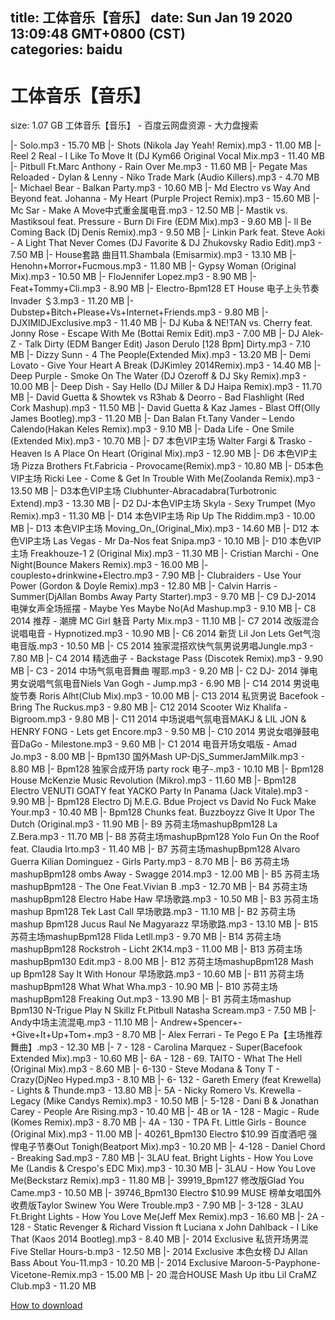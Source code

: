
title: 工体音乐【音乐】
date: Sun Jan 19 2020 13:09:48 GMT+0800 (CST)    
categories: baidu
---

# 工体音乐【音乐】
size: 1.07 GB
 工体音乐【音乐】 - 百度云网盘资源 - 大力盘搜索
 
|- Solo.mp3 - 15.70 MB
|- Shots (Nikola Jay Yeah! Remix).mp3 - 11.00 MB
|- Reel 2 Real - I Like To Move It (DJ Kym66 Original Vocal Mix.mp3 - 11.40 MB
|- Pitbull Ft.Marc Anthony - Rain Over Me.mp3 - 11.60 MB
|- Pegate Mas Reloaded - Dylan &amp; Lenny - Niko Trade Mark (Audio Killers).mp3 - 4.70 MB
|- Michael Bear - Balkan Party.mp3 - 10.60 MB
|- Md Electro vs Way And Beyond feat. Johanna - My Heart (Purple Project Remix).mp3 - 15.60 MB
|- Mc Sar -  Make A Move中式重金属电音.mp3 - 12.50 MB
|- Mastik vs. Mastiksoul feat. Pressure - Burn Di Fire (EDM Mix).mp3 - 9.60 MB
|- ll Be Coming Back (Dj Denis  Remix).mp3 - 9.50 MB
|- Linkin Park feat. Steve Aoki - A Light That Never Comes (DJ Favorite & DJ Zhukovsky Radio Edit).mp3 - 7.50 MB
|- House套路 曲目11.Shambala (Emisarmix).mp3 - 13.10 MB
|- Henohn+Morror+Fucmous.mp3 - 11.80 MB
|- Gypsy Woman (Original Mix).mp3 - 10.50 MB
|- FloJennifer Lopez.mp3 - 8.90 MB
|- Feat+Tommy+Cli.mp3 - 8.90 MB
|- Electro-Bpm128 ET House 电子上头节奏 Invader ＄3.mp3 - 11.20 MB
|- Dubstep+Bitch+Please+Vs+Internet+Friends.mp3 - 9.80 MB
|- DJXIMIDJExclusive.mp3 - 11.40 MB
|- DJ Kuba & NE!TAN vs. Cherry feat. Jonny Rose - Escape With Me (Bottai Remix Edit).mp3 - 7.00 MB
|- DJ Alek-Z - Talk Dirty (EDM Banger Edit) Jason Derulo [128 Bpm] Dirty.mp3 - 7.10 MB
|- Dizzy Sunn - 4 The People(Extended Mix).mp3 - 13.20 MB
|- Demi Lovato - Give Your Heart A Break (DJKimley 2014Remix).mp3 - 14.40 MB
|- Deep Purple - Smoke On The Water (DJ Ozeroff & DJ Sky Remix).mp3 - 10.00 MB
|- Deep Dish - Say Hello (DJ Miller & DJ Haipa Remix).mp3 - 11.70 MB
|- David Guetta & Showtek vs R3hab & Deorro - Bad Flashlight (Red Cork Mashup).mp3 - 11.50 MB
|- David Guetta & Kaz James - Blast Off(Olly James Bootleg).mp3 - 11.20 MB
|- Dan Balan Ft.Tany Vander – Lendo Calendo(Hakan Keles Remix).mp3 - 9.10 MB
|- Dada Life - One Smile (Extended Mix).mp3 - 10.70 MB
|- D7 本色VIP主场  Walter Fargi & Trasko - Heaven Is A Place On Heart (Original Mix).mp3 - 12.90 MB
|- D6 本色VIP主场  Pizza Brothers Ft.Fabricia - Provocame(Remix).mp3 - 10.80 MB
|- D5本色VIP主场  Ricki Lee - Come & Get In Trouble With Me(Zoolanda Remix).mp3 - 13.50 MB
|- D3本色VIP主场  Clubhunter-Abracadabra(Turbotronic Extend).mp3 - 13.30 MB
|- D2 DJ-本色VIP主场  Skyla - Sexy Trumpet (Myo Remix).mp3 - 11.30 MB
|- D14 本色VIP主场  Rip Up The Riddim.mp3 - 10.00 MB
|- D13 本色VIP主场  Moving_On_(Original_Mix).mp3 - 14.60 MB
|- D12 本色VIP主场  Las Vegas - Mr Da-Nos feat Snipa.mp3 - 10.10 MB
|- D10 本色VIP主场 Freakhouze-1 2 (Original Mix).mp3 - 11.30 MB
|- Cristian Marchi - One Night(Bounce Makers Remix).mp3 - 16.00 MB
|- couplesto+drinkwine+Electro.mp3 - 7.90 MB
|- Clubraiders - Use Your Power (Gordon & Doyle Remix).mp3 - 12.80 MB
|- Calvin Harris - Summer(DjAllan Bombs Away Party Starter).mp3 - 9.70 MB
|- C9 DJ-2014 电弹女声全场摇摆 - Maybe Yes Maybe No(Ad Mashup.mp3 - 9.10 MB
|- C8  2014 推荐 - 潮牌 MC Girl 魅音 Party Mix.mp3 - 11.10 MB
|- C7  2014 改版混合说唱电音 - Hypnotized.mp3 - 10.90 MB
|- C6  2014 新货 Lil Jon Lets Get气泡电音版.mp3 - 10.50 MB
|- C5  2014 独家混搭欢快气氛男说男唱Jungle.mp3 - 7.80 MB
|- C4  2014 精选曲子 - Backstage Pass (Discotek Remix).mp3 - 9.90 MB
|- C3 - 2014 中场气氛电音舞曲 喔耶.mp3 - 9.20 MB
|- C2 DJ- 2014 弹电男女说唱气氛电音Niels Van Gogh - Jump.mp3 - 6.90 MB
|- C14  2014  男说电旋节奏 Roris Alht(Club Mix).mp3 - 10.00 MB
|- C13 2014 私货男说 Bacefook - Bring The Ruckus.mp3 - 9.80 MB
|- C12  2014 Scooter Wiz Khalifa - Bigroom.mp3 - 9.80 MB
|- C11  2014 中场说唱气氛电音MAKJ & LIL JON & HENRY FONG - Lets get Encore.mp3 - 9.50 MB
|- C10 2014 男说女唱弹鼓电音DaGo - Milestone.mp3 - 9.60 MB
|- C1  2014 电音开场女唱版 - Amad Jo.mp3 - 8.00 MB
|- Bpm130 国外Mash UP-DjS_SummerJamMilk.mp3 - 8.80 MB
|- Bpm128 独家合成开场 party rock 电子-.mp3 - 10.10 MB
|- Bpm128 House McKenzie Music Revolution (Mikro).mp3 - 11.60 MB
|- Bpm128 Electro VENUTI GOATY feat YACKO Party In Panama (Jack Vitale).mp3 - 9.90 MB
|- Bpm128 Electro Dj M.E.G. Bdue Project vs David No Fuck Make Your.mp3 - 10.40 MB
|- Bpm128 Chunks feat. Buzzboyzz Give It Upor The Dutch (Original.mp3 - 11.90 MB
|- B9 苏荷主场mashupBpm128  La Z.Bera.mp3 - 11.70 MB
|- B8 苏荷主场mashupBpm128 Yolo Fun On the Roof feat. Claudia Irto.mp3 - 11.40 MB
|- B7 苏荷主场mashupBpm128  Alvaro Guerra Kilian Dominguez - Girls Party.mp3 - 8.70 MB
|- B6 苏荷主场mashupBpm128 ombs Away - Swagge 2014.mp3 - 12.00 MB
|- B5 苏荷主场mashupBpm128  - The One Feat.Vivian B .mp3 - 12.70 MB
|- B4 苏荷主场mashupBpm128 Electro Habe Haw 早场歌路.mp3 - 10.50 MB
|- B3 苏荷主场mashup Bpm128 Tek Last Call 早场歌路.mp3 - 11.10 MB
|- B2 苏荷主场mashup Bpm128 Jucus Raul Ne Magyarazz 早场歌路.mp3 - 13.10 MB
|- B15 苏荷主场mashupBpm128  Flida Letll.mp3 - 9.70 MB
|- B14 苏荷主场mashupBpm128 Rockstroh - Licht 2K14.mp3 - 11.00 MB
|- B13 苏荷主场mashupBpm130 Edit.mp3 - 8.00 MB
|- B12 苏荷主场mashupBpm128 Mash up Bpm128 Say It With Honour 早场歌路.mp3 - 10.60 MB
|- B11 苏荷主场mashupBpm128 What What Wha.mp3 - 10.90 MB
|- B10 苏荷主场mashupBpm128 Freaking Out.mp3 - 13.90 MB
|- B1 苏荷主场mashup Bpm130  N-Trigue Play N Skillz Ft.Pitbull Natasha Scream.mp3 - 7.50 MB
|- Andy中场主流混电.mp3 - 11.10 MB
|- Andrew+Spencer+-+Give+It+Up+Tom+.mp3 - 8.70 MB
|- Alex Ferrari - Te Pego E Pa【主场推荐舞曲】.mp3 - 12.30 MB
|- 7 - 128 - Carolina Marquez - Super(Bacefook Extended Mix).mp3 - 10.60 MB
|- 6A - 128 - 69. TAITO - What The Hell (Original Mix).mp3 - 8.60 MB
|- 6-130 - Steve Modana & Tony T - Crazy(DjNeo Hyped.mp3 - 8.10 MB
|- 6- 132 - Gareth Emery (feat Krewella) - Lights & Thunde.mp3 - 13.80 MB
|- 5A - Nicky Romero Vs. Krewella - Legacy (Mike Candys Remix).mp3 - 10.50 MB
|- 5-128 - Dani B & Jonathan Carey - People Are Rising.mp3 - 10.40 MB
|- 4B or 1A - 128 - Magic - Rude (Komes Remix).mp3 - 8.70 MB
|- 4A - 130 - TPA Ft. Little Girls - Bounce (Original Mix).mp3 - 11.00 MB
|- 40261_Bpm130 Electro $10.99 百度酒吧 强悍电子节奏Out Tonigh(Beatport Mix).mp3 - 10.20 MB
|- 4-128 - Daniel Chord - Breaking Sad.mp3 - 7.80 MB
|- 3LAU feat. Bright Lights  - How You Love Me (Landis & Crespo's EDC Mix).mp3 - 10.30 MB
|- 3LAU - How You Love Me(Beckstarz Remix).mp3 - 11.80 MB
|- 39919_Bpm127  修改版Glad You Came.mp3 - 10.50 MB
|- 39746_Bpm130 Electro $10.99 MUSE 榜单女唱国外收费版Taylor Swinew You Were Trouble.mp3 - 7.90 MB
|- 3-128 - 3LAU Ft.Bright Lights - How You Love Me(Jeff Mex Remix).mp3 - 16.60 MB
|- 2A - 128 - Static Revenger & Richard Vission ft Luciana x John Dahlback - I Like That (Kaos 2014 Bootleg).mp3 - 8.40 MB
|- 2014 Exclusive 私货开场男混 Five Stellar Hours-b.mp3 - 12.50 MB
|- 2014 Exclusive 本色女榜 DJ Allan Bass About You-11.mp3 - 10.20 MB
|- 2014 Exclusive Maroon-5-Payphone-Vicetone-Remix.mp3 - 15.00 MB
|- 20 混合HOUSE Mash Up itbu Lil CraMZ Club.mp3 - 11.20 MB

[How to download](https://bpcam.bemobtrk.com/go/2ceec3aa-1ca2-46d6-b9ff-aaa5c184517c?jno=78)